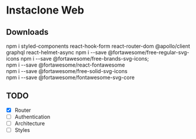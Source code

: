 # Instaclone Web

## Downloads
npm i styled-components react-hook-form react-router-dom @apollo/client graphql react-helmet-async
npm i --save @fortawesome/free-regular-svg-icons
npm i --save @fortawesome/free-brands-svg-icons;  
npm i --save @fortawesome/react-fontawesome       
npm i --save @fortawesome/free-solid-svg-icons    
npm i --save @fortawesome/fontawesome-svg-core    

## TODO
-[x] Router
-[ ] Authentication
-[ ] Architecture
-[ ] Styles 